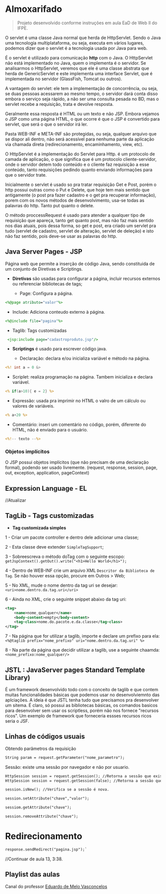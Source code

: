 # Almoxarifado

> Projeto desenvolvido conforme instruções em aula EaD de Web II do IFPE.

O servlet é uma classe Java normal que herda de HttpServlet. Sendo o Java uma tecnologia multiplataforma, ou seja, executa em vários lugares, podemos dizer que o servlet é a tecnologia usada por Java para web.

É o servlet é utilizado para comunicação **http** com o Java. O HttpServlet não está implementado no Java, quem o implementa é o servidor. Se analisarmos o HttpServlet, veremos que ele é uma classe abstrata que herda de GenericServlet e este implementa uma interface Servlet, que é implementada no servidor (GlassFish, Tomcat ou outros).

A vantagem do servlet: ele tem a implementação de concorrência, ou seja, se duas pessoas acessarem ao mesmo tempo, o servidor dará conta disso embora o serviço seja rápido, a não ser uma consulta pesada no BD, mas o servlet recebe a requisição, trata e devolve  resposta.

Geralmente essa resposta é HTML ou um texto e não JSP. Embora vejamos o JSP como uma página HTML, o que ocorre é que o JSP é convertido para servlet, que será o que o servidor irá ler.

Pasta WEB-INF e META-INF são protegidas, ou seja, qualquer arquivo que se dispor ali dentro, não será acessível para nenhuma parte da aplicação via chamada direta (redirecionamento, encaminhamento, view, etc).

O HttpServlet é a implementação do Servlet para Http. é  um protocolo de camada de aplicação, o que significa que é um protocolo cliente-servidor, onde o servidor detem todo conteúdo e o cliente faz requisição a esse conteúdo, tanto requisições pedindo quanto enviando informações para que o servidor trate.

Inicialmente o servlet é usado so pra tratar requisição Get e Post, porém o http possui outras como o Put e Delete, que hoje tem mais sentido que antigamente (o post pra fazer cadastro e o get pra recuperar informação), porem com os novos métodos de desenvolvimento, usa-se todas as palavras do http. Tanto put quanto o delete.

O método proccessRequest é usado para atender a qualquer tipo de requisição que apareça, tanto get quanto post, mas não faz mais sentido nos dias atuais, pois dessa forma, so get e post, era criado um servlet pra tudo (servlet de cadastro, servlet de alteração, servlet de deleção) e isto não faz sentido, pois deve-se usar as palavras do http.


## Java Server Pages - JSP

Página web que permite a inserção de código Java, sendo constituida de um conjunto de Diretivas e Scriptings.

* **Diretivas** são usadas para configurar a página, incluir recursos externos ou referenciar bibliotecas de tags;

  * Page: Configura a página.
```jsp
<%@page atributo="valor"%>
```

  * Include: Adiciona conteudo externo à página.
```jsp
<%@include file="pagina"%>
```

  * Taglib: Tags customizadas
```jsp
 <jsp:include page="cadastroproduto.jsp"/>
```

* **Scriptings** é usado para escrever código java.

  * Declaração: declara e/ou inicializa variável e método na página.
```jsp
<%! int a = 0 &>
```

  * Scriplet: realiza programação na página. Tambem inicializa e declara variável.
```jsp
<% if(a>10){ e = 2} %>
```

  * Expressão: usada pra imprimir no HTML o valro de um cálculo ou valores de variáveis.
```jsp
<% a+20 %>
```

  * Comentário: inseri um comentário no código, porém, diferente do HTML, não é enviado para o usuário.
```jsp
<%!-- texto --%>
```

### Objetos implícitos

O JSP possui objetos implícitos (que não precisam de uma declaração formal), podendo ser usado livremente.
(request, response, session, page, out, exception, application, pageContext)

## Expression Language - EL
//Atualizar

## TagLib - Tags customizadas 

* **Tag customizada simples**

1 - Criar um pacote controller e dentro dele adicionar uma classe;<br>

2 - Esta classe deve extender `SimpleTagSupport`;<br>

3 - Sobreescreva o método doTag com o seguinte escopo: <br> 
    `getJspContext().getOut().write("<h1>Hello World</h1>");`<br>
    
4 - Dentro de WEB-INF crie um arquivo XML `Descritor da Biblioteca de Tag`. Se não houver essa opção, procure em Outros > Web;

5 - No XML, mude o nome dentro da tag uri se desejar: <br>
    `<uri>nome.dentro.da.tag.uri</uri>`<br>
    
6 - Ainda no XML, crie o seguinte snippet abaixo da tag uri: <br>

```xml
<tag>
    <name>nome_qualquer</name>
    <body-content>empty</body-content>
    <tag-class>nome.do.pacote.e.da.classe</tag-class>
</tag>
```

7 - Na página que for utilizar a taglib, importe e declare um prefixo para ela: <br>
    `<%@taglib prefix="nome_prefixo" uri="nome.dentro.da.tag.uri" %>` <br>
    
8 - Na parte da página que decidir utilizar a taglib, use a seguinte chaamda: <br>
    `<nome_prefixo:nome_qualquer/>`
 
    
## JSTL : JavaServer pages Standard Template Library)

É um framework desenvolvido todo com o conceito de taglib e que contem muitas funcionalidades básicas que podemos usar no desenvolviemnto das aplciações.
A ideia é que JSTL tenha tudo que precisamos pra desenvolver um sitema. É claro, só possui as bibliotecas básicas, os comandos basicos para desenvolver sem usar os scriptless, porém não nos fornece "recursos ricos". Um exemplo de framework que forneceria essses recursos ricos seria o JSF.


## Linhas de códigos usuais

Obtendo parâmetros da requisição <br>
```jsp
String param = request.getParameter("nome_parametro");
```

Sessão: existe uma sessão por navegador e não por usuario.
```jsp
HttpSession session = request.getSession(); //Retorna a sessão que existe. Se não existir, cria uma nova.
HttpSession session = request.getSession(false); //Retorna a sessão que existe, aso não exista laça uma excessão.

session.isNew(); //Verifica se a sessão é nova.

session.setAttribute("chave","valor");

sessiom.getAttribute("chave");

session.removeAttribute("chave");
```

# Redirecionamento

```jsp
response.sendRedirect("pagina.jsp");`
```

//Continuar de aula 13, 3:38.

## Playlist das aulas

Canal do professor [Eduardo de Melo Vasconcelos](https://www.youtube.com/playlist?list=PLXEnrSaX5MYCvZBMyc4181QdTKctzig8P)
